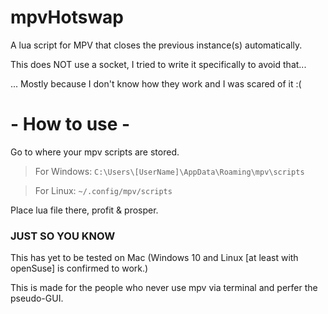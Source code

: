 # mpvHotswap
A lua script for MPV that closes the previous instance(s) automatically.

This does NOT use a socket, I tried to write it specifically to avoid that...

... Mostly because I don't know how they work and I was scared of it :(

# - How to use - 
Go to where your mpv scripts are stored.

> For Windows:
`C:\Users\[UserName]\AppData\Roaming\mpv\scripts`

> For Linux:
`~/.config/mpv/scripts`

Place lua file there, profit & prosper.

### JUST SO YOU KNOW

This has yet to be tested on Mac (Windows 10 and Linux [at least with openSuse] is confirmed to work.)

This is made for the people who never use mpv via terminal and perfer the pseudo-GUI.
